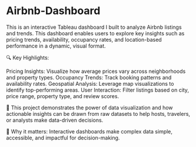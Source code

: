 # Airbnb-Dashboard

This is an interactive Tableau dashboard I built to analyze Airbnb listings and trends. This dashboard enables users to explore key insights such as pricing trends, availability, occupancy rates, and location-based performance in a dynamic, visual format.

🔍 Key Highlights:

Pricing Insights: Visualize how average prices vary across neighborhoods and property types.
Occupancy Trends: Track booking patterns and availability rates.
Geospatial Analysis: Leverage map visualizations to identify top-performing areas.
User Interaction: Filter listings based on city, price range, property type, and review scores.

🎯 This project demonstrates the power of data visualization and how actionable insights can be drawn from raw datasets to help hosts, travelers, or analysts make data-driven decisions.

🔗 Why it matters: Interactive dashboards make complex data simple, accessible, and impactful for decision-making.
